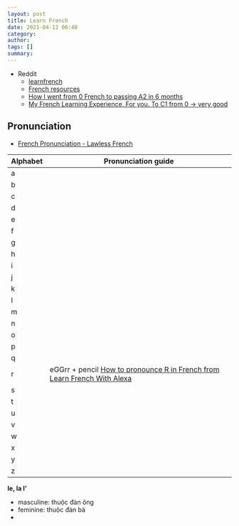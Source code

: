 ```yaml
---
layout: post
title: Learn French
date: 2021-04-12 06:40
category: 
author: 
tags: []
summary: 
---
```


- Reddit
  - [learnfrench](https://www.reddit.com/r/learnfrench/)
  - [French resources](https://www.reddit.com/r/French/wiki/resources)
  - [How I went from 0 French to passing A2 in 6 months](https://www.reddit.com/r/languagelearning/comments/kzbte6/how_i_went_from_0_french_to_passing_a2_in_6/)
  - [My French Learning Experience, For you. To C1 from 0 -> very good](https://www.reddit.com/r/French/comments/iq2ib9/my_french_learning_experience_for_you_to_c1_from_0/)

## Pronunciation

- [French Pronunciation - Lawless French](https://www.lawlessfrench.com/pronunciation/)


| Alphabet | Pronunciation guide                                                                            |
| -------- | ---------------------------------------------------------------------------------------------- |
| a        |                                                                                                |
| b        |                                                                                                |
| c        |                                                                                                |
| d        |                                                                                                |
| e        |                                                                                                |
| f        |                                                                                                |
| g        |                                                                                                |
| h        |                                                                                                |
| i        |                                                                                                |
| j        |                                                                                                |
| k        |                                                                                                |
| l        |                                                                                                |
| m        |                                                                                                |
| n        |                                                                                                |
| o        |                                                                                                |
| p        |                                                                                                |
| q        |                                                                                                |
| r        | eGGrr + pencil [How to pronounce R in French from Learn French With Alexa](https://youtu.be/MrjMJ_PAlB8?t=62) |
| s        |                                                                                                |
| t        |                                                                                                |
| u        |                                                                                                |
| v        |                                                                                                |
| w        |                                                                                                |
| x        |                                                                                                |
| y        |                                                                                                |
| z        |                                                                                                |


**le, la l'**
- masculine: thuộc đàn ông
- feminine: thuộc đàn bà
- 